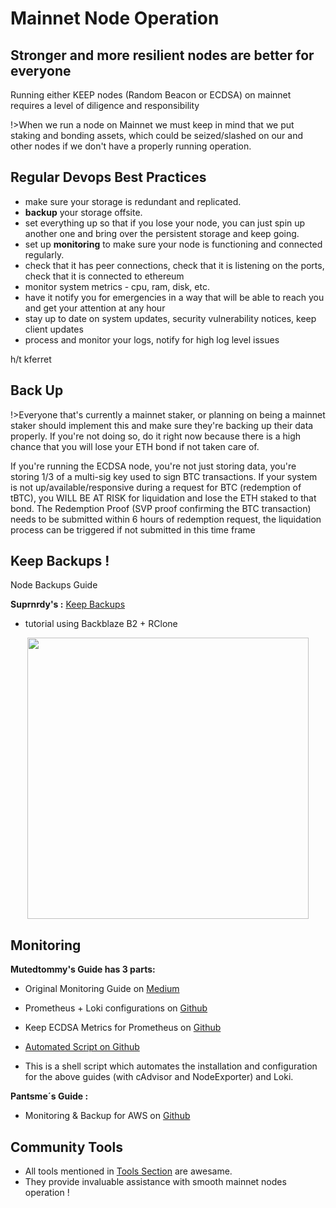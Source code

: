 # Mainnet Node Operation
## Stronger and more resilient nodes are better for everyone

Running either KEEP nodes (Random Beacon or ECDSA) on mainnet requires a level of diligence and responsibility

!>When we run a node on Mainnet we must keep in mind that we put staking and bonding assets, which could be seized/slashed on our and other nodes if we don't have a properly running operation.

 
 
## Regular Devops Best Practices
- make sure your storage is redundant and replicated. 
- **backup** your storage offsite. 
- set everything up so that if you lose your node, you can just spin up another one and bring over the persistent storage and keep going.
- set up **monitoring** to make sure your node is functioning and connected regularly.
- check that it has peer connections, check that it is listening on the ports, check that it is connected to ethereum
- monitor system metrics - cpu, ram, disk, etc.
- have it notify you for emergencies in a way that will be able to reach you and get your attention at any hour
- stay up to date on system updates, security vulnerability notices, keep client updates
- process and monitor your logs, notify for high log level issues


h/t kferret

## Back Up
!>Everyone that's currently a mainnet staker, or planning on being a mainnet staker should implement this and make sure they're backing up their data properly. If you're not doing so, do it right now because there is a high chance that you will lose your ETH bond if not taken care of.

If you're running the ECDSA node, you're not just storing data, you're storing 1/3 of a multi-sig key used to sign BTC transactions. If your system is not up/available/responsive during a request for BTC (redemption of tBTC), you WILL BE AT RISK for liquidation and lose the ETH staked to that bond. The Redemption Proof (SVP proof confirming the BTC transaction) needs to be submitted within 6 hours of redemption request, the liquidation process can be triggered if not submitted in this time frame

## Keep Backups !
Node Backups Guide

**Suprnrdy's :** [Keep Backups](https://www.notion.so/parleylabs/KEEP-BACKUPS-42a73ee62fb74c8193669c00b739265f)
- tutorial using Backblaze B2 + RClone

<p align="center">
  <img width="450" src="https://user-images.githubusercontent.com/68087535/94620605-47984700-0285-11eb-8439-7e6897b55d7f.png">
</p>


## Monitoring
**Mutedtommy's Guide has 3 parts:** 
- Original Monitoring Guide on [Medium](https://medium.com/@hr12rtk/keep-random-beacon-node-monitoring-grafana-prometheus-and-loki-4a4b669b31ea)
- Prometheus + Loki configurations on [Github](https://github.com/mutedtommy/prom-loki-configs)
- Keep ECDSA Metrics for Prometheus on [Github](https://github.com/mutedtommy/keep-metrics)

- [Automated Script on Github](https://github.com/mutedtommy/monitoring-setup-script)
- This is a shell script which automates the installation and configuration for the above guides (with cAdvisor and NodeExporter) and Loki.

**Pantsme´s Guide :**
- Monitoring & Backup for AWS on [Github](https://gist.github.com/afmsavage/7c8a9ccf085bedbc0a2880472a9ef984)

## Community Tools
- All tools mentioned in [Tools Section](https://raw.githubusercontent.com/Estebank97/Keep-Node-Docs/master/docs/basics/tools.md) are awesame.
- They provide invaluable assistance with smooth mainnet nodes operation !


